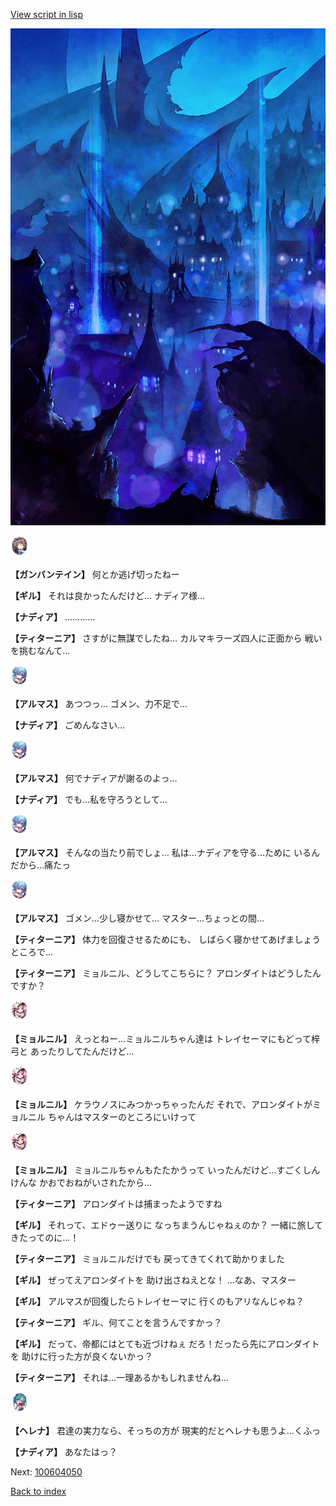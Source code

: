 [View script in lisp](../scripts/100604043.txt)

![300_devil_night03.png](../images/backgrounds/300_devil_night03.png)

<img src="../images/units/3600211.png" alt="3600211.png" height="34"/>

**【ガンバンテイン】**
何とか逃げ切ったねー

**【ギル】**
それは良かったんだけど…
ナディア様…

**【ナディア】**
…………

**【ティターニア】**
さすがに無謀でしたね…
カルマキラーズ四人に正面から
戦いを挑むなんて…

<img src="../images/units/3103811.png" alt="3103811.png" height="34"/>

**【アルマス】**
あつつっ…
ゴメン、力不足で…

**【ナディア】**
ごめんなさい…

<img src="../images/units/3103811.png" alt="3103811.png" height="34"/>

**【アルマス】**
何でナディアが謝るのよっ…

**【ナディア】**
でも…私を守ろうとして…

<img src="../images/units/3103811.png" alt="3103811.png" height="34"/>

**【アルマス】**
そんなの当たり前でしょ…
私は…ナディアを守る…ために
いるんだから…痛たっ

<img src="../images/units/3103811.png" alt="3103811.png" height="34"/>

**【アルマス】**
ゴメン…少し寝かせて…
マスター…ちょっとの間…

**【ティターニア】**
体力を回復させるためにも、
しばらく寝かせてあげましょう
ところで…

**【ティターニア】**
ミョルニル、どうしてこちらに？
アロンダイトはどうしたんですか？

<img src="../images/units/3200111.png" alt="3200111.png" height="34"/>

**【ミョルニル】**
えっとねー…ミョルニルちゃん達は
トレイセーマにもどって梓弓と
あったりしてたんだけど…

<img src="../images/units/3200111.png" alt="3200111.png" height="34"/>

**【ミョルニル】**
ケラウノスにみつかっちゃったんだ
それで、アロンダイトがミョルニル
ちゃんはマスターのところにいけって

<img src="../images/units/3200111.png" alt="3200111.png" height="34"/>

**【ミョルニル】**
ミョルニルちゃんもたたかうって
いったんだけど…すごくしんけんな
かおでおねがいされたから…

**【ティターニア】**
アロンダイトは捕まったようですね

**【ギル】**
それって、エドゥー送りに
なっちまうんじゃねぇのか？
一緒に旅してきたってのに…！

**【ティターニア】**
ミョルニルだけでも
戻ってきてくれて助かりました

**【ギル】**
ぜってえアロンダイトを
助け出さねえとな！
…なあ、マスター

**【ギル】**
アルマスが回復したらトレイセーマに
行くのもアリなんじゃね？

**【ティターニア】**
ギル、何てことを言うんですかっ？

**【ギル】**
だって、帝都にはとても近づけねぇ
だろ！だったら先にアロンダイトを
助けに行った方が良くないかっ？

**【ティターニア】**
それは…一理あるかもしれませんね…

<img src="../images/units/3302811.png" alt="3302811.png" height="34"/>

**【ヘレナ】**
君達の実力なら、そっちの方が
現実的だとヘレナも思うよ…くふっ

**【ナディア】**
あなたはっ？


Next: [100604050](100604050.md)

[Back to index](index.md)
